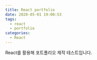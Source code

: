 ```yaml
---
title: React portfolio
date: 2020-05-01 19:00:53
tags:
  - react
  - portfolio
categories:
  - React
---
```


React를 활용해 포트폴리오 제작
테스트입니다.
